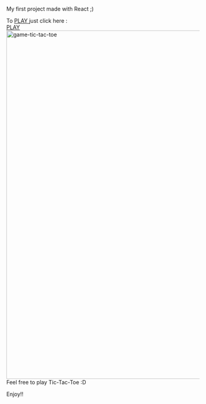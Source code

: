 My first project made with React ;) 

To <a href="https://jahoodev.github.io/React_Tic-Tac-Toe/"> PLAY </a> just click here :  
  <a href="https://jahoodev.github.io/React_Tic-Tac-Toe/"> PLAY 
    <img width="1370" height="908" alt="game-tic-tac-toe" src="https://github.com/user-attachments/assets/ddd2b727-28c8-4443-9a05-a3f497e78bc5" />
  </a>
Feel free to play Tic-Tac-Toe :D

Enjoy!!
